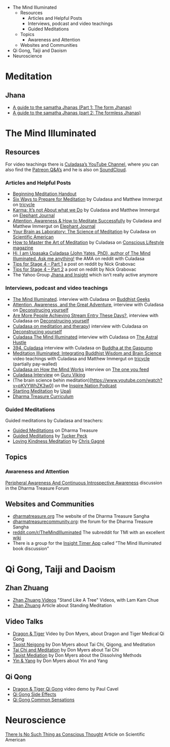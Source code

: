 <!-- MarkdownTOC -->

- The Mind Illuminated
	- Resources
		- Articles and Helpful Posts
		- Interviews, podcast and video teachings
		- Guided Meditations
	- Topics
		- Awareness and Attention
	- Websites and Communities
- Qi Gong, Taiji and Daoism
- Neuroscience

<!-- /MarkdownTOC -->

# Meditation

## Jhana

* [A guide to the samatha Jhanas (Part 1: The form Jhanas)](https://www.youtube.com/watch?v=Nkj8RfjVYrc)
* [A guide to the samatha Jhanas (part 2: The formless Jhanas)](https://www.youtube.com/watch?v=mjRy5J1uQII)

# The Mind Illuminated

## Resources

For video teachings there is [Culadasa’s YouTube Channel](https://www.youtube.com/user/Culadasa), where you can also find
the [Patreon Q&A’s](https://www.youtube.com/watch?v=9GCa0epZVs8&list=PL5vT0La_cRtIN4640VK9tO6pmgRy4cahy) and he is also
on [SoundCloud](https://soundcloud.com/culadasa).

### Articles and Helpful Posts

* [Beginning Meditation Handout](https://dharmatreasure.org/wp-content/uploads/beginning-meditation-handout.pdf)
* [Six Ways to Prepare for Meditation](https://tricycle.org/trikedaily/six-ways-to-prepare-for-meditation/) by Culadasa and Matthew Immergut on [tricycle](https://tricycle.org)
* [Karma: It’s not About what we Do](http://www.elephantjournal.com/2015/02/karma-its-not-about-what-we-do/) by Culadasa and Matthew Immergut on [Elephant Journal](https://www.elephantjournal.com)
* [Attention, Awareness & How to Meditate Successfully](https://www.elephantjournal.com/2015/08/attention-awareness-how-to-meditate-successfully/) by Culadasa and Matthew Immergut on [Elephant Journal](https://www.elephantjournal.com)
* [Your Brain as Laboratory: The Science of Meditation](https://blogs.scientificamerican.com/guest-blog/your-brain-as-laboratory-the-science-of-meditation/) by Culadasa on [Scientific American](blogs.scientificamerican.com)
* [How to Master the Art of Meditation](https://www.consciouslifestylemag.com/ten-stages-of-meditation-complete-guide/) by Culadasa on [Conscious Lifestyle magazine](consciouslifestylemag)
* [Hi, I am Upasaka Culadasa (John Yates, PhD), author of The Mind Illuminated. Ask me anything!](https://www.reddit.com/r/TheMindIlluminated/comments/558se5/hi_i_am_upasaka_culadasa_john_yates_phd_author_of/d8a6i1m/)
the AMA on reddit with Culadasa
* [Tips for Stage 4 – Part 1](https://www.reddit.com/r/TheMindIlluminated/comments/77j5tr/tips_for_stage_4/) a post on reddit by Nick Grabovac
* [Tips for Stage 4 – Part 2](https://www.reddit.com/r/TheMindIlluminated/comments/7dr2kj/tips_for_stage_4_part_2/) a post on reddit by Nick Grabovac
* The Yahoo Group [Jhana and Insight](https://groups.yahoo.com/neo/groups/jhana_insight/info) which isn’t really active anymore


### Interviews, podcast and video teachings

* [The Mind Illuminated]((http://podbay.fm/show/211752923/e/1443225600)). interview with Culadasa on [Buddhist Geeks](https://www.buddhistgeeks.org/)
* [Attention, Awareness, and the Great Adventure](http://deconstructingyourself.com/podcast/dy-010-attention-awareness-and-the-great-adventure-with-guest-culadasa), interview with Culadasa on [Deconstrucing yourself](http://deconstructingyourself.com)
* [Are More People Achieving Stream Entry These Days?](http://deconstructingyourself.com/podcast/dy-022-stream-entry-with-guest-culadasa), interview with Culadasa on [Deconstrucing yourself](http://deconstructingyourself.com)
* [Culadasa on meditation and therapy](https://deconstructingyourself.com/podcast/culadasa-on-meditation-and-therapy)) interview with Culadasa on [Deconstrucing yourself](http://deconstructingyourself.com)
* [Culadasa The Mind Illuminated](https://coryallen.libsyn.com/122-culadasa) interview with Culadasa on [The Astral Hustle](http://www.cory-allen.com/theastralhustle/)
* [394. Culadasa](https://batgap.com/culadasa-john-yates/) interview with Culadasa on [Buddha at the Gaspump](https://batgap.com/)
* [Meditation Illuminated: Integrating Buddhist Wisdom and Brain Science](https://tricycle.org/dharmatalks/meditation-illuminated-integrating-buddhist-wisdom-and-brain-science/) video teachings with Culadasa and Matthew Immergut on [tricycle](https://tricycle.org) (partially pay-walled)
* [Culadasa on How the Mind Works](https://www.oneyoufeed.net/culadasa/) interview on [The one you feed](https://www.oneyoufeed.net)
* [Culadasa Interview](https://youtu.be/roTWZ9GcBMY) on [Guru Viking](https://www.guruviking.com/)
* (The brain science behin meditation)[https://www.youtube.com/watch?v=pKVYWhZK3w0] on the [Inspire Nation Podcast](https://inspirenationshow.com/)
* [Starting Meditation](https://www.youtube.com/watch?v=LlrC9xh6OzQ) by [Upali](https://upalimeditation.com/)
* [Dharma Treasure Curriculum](https://dharmatreasure.org/section/dharma-talks/curriculum/)

### Guided Meditations

Guided meditations by Culadasa and teachers:

* [Guided Meditations](https://dharmatreasure.org/section/guided-meditation/) on Dharma Treasure
* [Guided Meditations](https://meditatewithtucker.com/guided-meditations/) by [Tucker Peck](https://meditatewithtucker.com/)
* [Loving Kindness Meditation](https://chrisgagne.com/2284/free-30-minute-guided-metta-loving-kindness-meditation/) by [Chris Gagné](https://chrisgagne.com)


## Topics

### Awareness and Attention

[Peripheral Awareness And Continuous Introspective Awareness](https://dharmatreasurecommunity.org/forums/topic/questions-about-peripheral-awareness-and-continuous-introspective-awareness#post-1234) discussion in the Dharma Treasure Forum

## Websites and Communities

* [dharmatreasure.org](https://dharmatreasure.org) The website of the Dharma Treasure Sangha
* [dharmatreasurecommunity.org](https://dharmatreasurecommunity.org/): the forum for the Dharma Treasure Sangha
* [reddit.com/r/TheMindIlluminated](https://www.reddit.com/r/TheMindIlluminated) The subreddit for TMI with an excellent [wiki](https://www.reddit.com/r/TheMindIlluminated/wiki)
* There is a group for the [Insight Timer App](https://insighttimer.com/) called ”The Mind Illuminated book discussion”

# Qi Gong, Taiji and Daoism

## Zhan Zhuang
* [Zhan Zhuang Videos](https://www.youtube.com/playlist?list=PL5AC656794EE191C1) "Stand Like A Tree" Videos, with Lam Kam Chue
* [Zhan Zhuang](https://scottjeffrey.com/zhan-zhuang/#The_Ancient_Art_of_Standing_Like_a_Tree) Article about Standing Meditation

## Video Talks 

* [Dragon & Tiger](https://www.youtube.com/watch?v=KsezjAewfR8) Video by Don Myers, about Dragon and Tiger Medical Qi Gong
* [Taoist Neigong](https://www.youtube.com/watch?v=e2RLu9w4Kz0&t=1968s) by Don Myers about Tai Chi, Qigong, and Meditation
* [Tai Chi and Meditation](https://www.youtube.com/watch?v=4GLfcQL8rYM) by Don Myers about Tai Chi
* [Taoist Mediation](https://www.youtube.com/watch?v=INCpiuoqkbk) by Don Myers about the Dissolving Methods
* [Yin & Yang](https://www.youtube.com/watch?v=QmjblScKOPw&t=2s) by Don Myers about Yin and Yang

## Qi Qong

* [Dragon & Tiger Qi Gong](https://www.youtube.com/watch?v=a-g0bGWDgIk) video demo by Paul Cavel 
* [Qi Gong Side Effects](http://sifuwallace.com/side-effects-qigong-fails/)
* [Qi Gong Common Sensations](https://dankleiman.com/2013/01/15/common-sensations-that-arise-when-you-are-developing-chi/)

# Neuroscience

[There Is No Such Thing as Conscious Thought](https://www.scientificamerican.com/article/there-is-no-such-thing-as-conscious-thought/) Article on Scientific American

<!---

http://www.freemeditationinfo.com/meditation-instructions/vipassana-meditation-techniques.html
http://dharmatreasure.org/wp-content/uploads/jhanas-and-mindfulness-handout.pdf
http://insightmeditationcenter.org/articles/FiveHindrances.pdf
http://www.lionsroar.com/entering-the-jhanas/
http://www.vipassanaforum.net/forum/index.php?topic=2559.0
http://www.dhammaloka.org.au/articles/item/576-the-basic-method-of-meditation.html
http://www.audiodharma.org/talks/audio_player/1828.html
http://www.opendharma.org/static.php?left=blue&content=teachings/instructions/bryaninstructions&title=vipassana%20instructions#eatingmeditation
https://www.lotos-vihara.de/150/product/vipassana-stueck-fuer-stueck.html
http://buddhismnow.com/2010/05/28/walking-meditation/
http://www.tarabrach.com/audioarchives-guided-meditations.html
http://www.accesstoinsight.org/lib/authors/thanissaro/onetool.html
http://www.dharmaoverground.org/web/guest/discussion/-/message_boards/message/1286373
http://www.dharmaoverground.org/web/guest/discussion/-/message_boards/message/5740784
https://www.reddit.com/r/Meditation/comments/2uxxhf/advice_for_concentrationjhana_practice/
http://dharmatreasure.org/tag/jhanas/
http://dharmatreasure.org/wp-content/uploads/jhanas-and-mindfulness-handout.pdf

stages

https://friederishi.files.wordpress.com/2013/09/9-stages-samatha-meditation.jpg?w\u003d600\u0026h\u003d785
https://36.media.tumblr.com/tumblr_ludaoameZh1r60ra4o1_500.jpg
http://dharmakirtan.blogspot.de/2014/09/nine-stages-of-meditation.html
http://3.bp.blogspot.com/-MA7ybXcFXo8/VAjOqO6FxyI/AAAAAAAABu4/5erJnfpo2dw/s1600/Nine%2BStages%2BOf%2BShamatha.jpg
http://3.bp.blogspot.com/-MA7ybXcFXo8/VAjOqO6FxyI/AAAAAAAABu4/5erJnfpo2dw/s1600/Nine%2BStages%2BOf%2BShamatha.jpg
http://www.dharmafellowship.org/library/essays/nine-stages-of-abiding.htm
http://gnosticteachings.org/faqs/meditation/575-stages-of-meditative-concentration.html
https://www.youtube.com/watch?v=_90NqOR0tAg
http://www.peacefulgarden.ca/Teachings/Meditation/00-Meditation-TableOfContents.html
https://www.youtube.com/watch?v=GVoIxju59lc&feature=youtu.be


http://rc.leighb.com/more/A_Partial_List_of_Insight_Practices.htm

http://www.christophertitmuss.net/#!guided-meditations/c9ch

http://ayyakhematalks.org/Topics.html
http://www.buddha-haus-shop.de/info/Audiovortraege-Deutsch.html
http://dharmaseed.org/teacher/96/talk/1454/
http://www.audiodharma.org/
http://dharmaseed.org/
http://dharmatreasure.org/section/dharma-talks/curriculum/
http://tricycle.org/dharmatalks/meditation-illuminated-integrating-buddhist-wisdom-and-brain-science/
https://www.youtube.com/watch?v=RCLT64SLYZk&list=PL9OXf2RTTYFU9Jp4mDFe-uM1d9yPMfu7W
https://www.ted.com/talks/jill_bolte_taylor_s_powerful_stroke_of_insight
https://www.ted.com/talks/isaac_lidsky_what_reality_are_you_creating_for_yourself#t-92185

http://kennethfolkdharma.com/
http://zendo-muenchen-haidhausen.de/eva-sperner.html
http://forestsanghapublications.org/viewBookCollection.php
http://www.buddhismus-muenchen.de/home/programm/index_programm.html
http://www.buddhismus-muenchen.de/home/default.html
http://www.dharmaoverground.org/
http://www.bodhi-vihara.org/kloster/uposatha-sila-und-andachtstag
http://www.bodhi-vihara.org/events
http://www.buddhismus-muenchen.de/home/programm/index_programm.html
http://www.wildmind.org/
http://www.saddhamma.org/html/resources-overview.shtml#sati
http://www.buddhanet.net/
http://www.basicmindfulness.org/
http://justalittledust.com/blog/?page_id=151
https://www.dharmaocean.org/events/
http://nebula.wsimg.com/c4375ca0bc484d7a19c602d97b0516ee?AccessKeyId=EE605ED40426C654A8C4&disposition=0&alloworigin=1
http://en.dhammadana.org/dhamma/practice/8_precepts.htm
https://dharmatreasure.org/practice-in-ones-daily-life/

http://www.christophertitmuss.net/#!guided-meditations/c9ch
http://www.lionsroar.com/studying-buddhism-online-where-to-go/
https://vividness.live/2015/09/23/buddhist-ethics-is-a-fraud/#summary
http://rc.leighb.com/more/The_Gradual_Training.htm

https://www.youtube.com/watch?v=S7emPAZByLk&t=1236s
http://essentialsomatics.com/hanna-somatics-articles-case-studies/pandiculation-safe-alternative-stretching
-->
